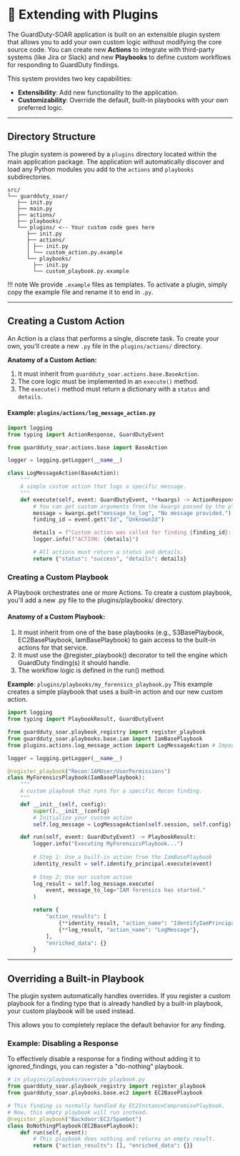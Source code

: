 # 🧩 Extending with Plugins

The GuardDuty-SOAR application is built on an extensible plugin system that allows you to add your own custom logic without modifying the core source code. You can create new **Actions** to integrate with third-party systems (like Jira or Slack) and new **Playbooks** to define custom workflows for responding to GuardDuty findings.

This system provides two key capabilities:

* **Extensibility**: Add new functionality to the application.
* **Customizability**: Override the default, built-in playbooks with your own preferred logic.

---
## Directory Structure

The plugin system is powered by a `plugins` directory located within the main application package. The application will automatically discover and load any Python modules you add to the `actions` and `playbooks` subdirectories.

```
src/ 
└── guardduty_soar/ 
   ├── init.py 
   ├── main.py 
   ├── actions/ 
   ├── playbooks/ 
   └── plugins/ <-- Your custom code goes here 
      ├── init.py 
      ├── actions/ 
      │ ├── init.py 
      │ └── custom_action.py.example 
      └── playbooks/ 
        ├── init.py 
        └── custom_playbook.py.example
```
!!! note
    We provide `.example` files as templates. To activate a plugin, simply copy the example file and rename it to end in `.py`.

---
## Creating a Custom Action

An Action is a class that performs a single, discrete task. To create your own, you'll create a new `.py` file in the `plugins/actions/` directory.

**Anatomy of a Custom Action:**

1.  It must inherit from `guardduty_soar.actions.base.BaseAction`.
2.  The core logic must be implemented in an `execute()` method.
3.  The `execute()` method must return a dictionary with a `status` and `details`.

#### Example: `plugins/actions/log_message_action.py`
```python
import logging
from typing import ActionResponse, GuardDutyEvent

from guardduty_soar.actions.base import BaseAction

logger = logging.getLogger(__name__)

class LogMessageAction(BaseAction):
    """
    A simple custom action that logs a specific message.
    """
    def execute(self, event: GuardDutyEvent, **kwargs) -> ActionResponse:
        # You can get custom arguments from the kwargs passed by the playbook.
        message = kwargs.get("message_to_log", "No message provided.")
        finding_id = event.get("Id", "UnknownId")

        details = f"Custom action was called for finding {finding_id}: {message}"
        logger.info(f"ACTION: {details}")

        # All actions must return a status and details.
        return {"status": "success", "details": details}
```
### Creating a Custom Playbook
A Playbook orchestrates one or more Actions. To create a custom playbook, you'll add a new .py file to the plugins/playbooks/ directory.

#### Anatomy of a Custom Playbook:
1. It must inherit from one of the base playbooks (e.g., S3BasePlaybook, EC2BasePlaybook, IamBasePlaybook) to gain access to the built-in actions for that service.
2. It must use the @register_playbook() decorator to tell the engine which GuardDuty finding(s) it should handle.
3. The workflow logic is defined in the run() method.

**Example**: `plugins/playbooks/my_forensics_playbook.py`
This example creates a simple playbook that uses a built-in action and our new custom action.
```Python
import logging
from typing import PlaybookResult, GuardDutyEvent

from guardduty_soar.playbook_registry import register_playbook
from guardduty_soar.playbooks.base.iam import IamBasePlaybook
from plugins.actions.log_message_action import LogMessageAction # Import your custom action

logger = logging.getLogger(__name__)

@register_playbook("Recon:IAMUser/UserPermissions")
class MyForensicsPlaybook(IamBasePlaybook):
    """
    A custom playbook that runs for a specific Recon finding.
    """
    def __init__(self, config):
        super().__init__(config)
        # Initialize your custom action
        self.log_message = LogMessageAction(self.session, self.config)

    def run(self, event: GuardDutyEvent) -> PlaybookResult:
        logger.info("Executing MyForensicsPlaybook...")
        
        # Step 1: Use a built-in action from the IamBasePlaybook
        identity_result = self.identify_principal.execute(event)
        
        # Step 2: Use our custom action
        log_result = self.log_message.execute(
            event, message_to_log="IAM forensics has started."
        )

        return {
            "action_results": [
                {**identity_result, "action_name": "IdentifyIamPrincipal"},
                {**log_result, "action_name": "LogMessage"},
            ],
            "enriched_data": {}
        }
```

---
## Overriding a Built-in Playbook
The plugin system automatically handles overrides. If you register a custom playbook for a finding type that is already handled by a built-in playbook, your custom playbook will be used instead.

This allows you to completely replace the default behavior for any finding.

### Example: Disabling a Response
To effectively disable a response for a finding without adding it to ignored_findings, you can register a "do-nothing" playbook.

```Python
# in plugins/playbooks/override_playbook.py
from guardduty_soar.playbook_registry import register_playbook
from guardduty_soar.playbooks.base.ec2 import EC2BasePlaybook

# This finding is normally handled by EC2InstanceCompromisePlaybook.
# Now, this empty playbook will run instead.
@register_playbook("Backdoor:EC2/Spambot")
class DoNothingPlaybook(EC2BasePlaybook):
    def run(self, event):
        # This playbook does nothing and returns an empty result.
        return {"action_results": [], "enriched_data": {}}
```